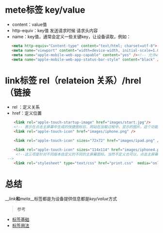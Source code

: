 # mete标签 key/value
 + content：value值
 + http-equiv：key值 发送请求时候 请求头内容
 + name：key值，通常会定义一些关键key，让设备读取，例如：
 ```html
	<meta http-equiv="Content-type" content="text/html; charset=utf-8"> <!--请求头  -->
	<meta name="viewport" content="width=device-width, initial-scale=1.0, maximum-scale=1.0, user-scalable=no"><!--关键key，视口  -->
	<meta name="apple-mobile-web-app-capable" content="yes" /><!-- 允许webapp -->
	<meta name="apple-mobile-web-app-status-bar-style" content="black" /><!-- 显示手机信号、时间、电池的顶部导航栏的颜色。默认值为default（白色），可以定为black（黑色）和black-translucent（灰色半透明） -->
 ```
 
# link标签 rel（relateion 关系）/hrel（链接
+ rel ：定义关系
+ href：定义位置
```html
	<link rel="apple-touch-startup-image" href="images/start.jpg"/>
	<!-- 表示在点击主屏幕中生成的快捷图标后，网站在加载过程中，显示的图片。这个功能用户体验很好。避免加载时的白屏，减少用户等待网站加载过程的烦闷。缺陷是目前只支持竖屏浏览模式，横屏浏览时不支持。 -->
	<link rel="apple-touch-icon" href="images/iphone.png" />
	 
	<link rel="apple-touch-icon" sizes="72x72" href="images/ipad.png" />
	 
	<link rel="apple-touch-icon" sizes="114x114" href="images/iphone4.png" />
	 <!--这三项是针对不同版本自定义的不同的主屏幕图标。当然不定义也可以，点击主屏幕时，会以当前屏幕截图作为图标的。而其中apple-touch-icon表示的该图标是自动加高光的图标按钮。与之相对应的是apple-touch-icon-precomposed按原设计不加高光效果的图标。可根据实际项目情况，选择使用
 -->
	<link rel="stylesheet" type="text/css" href="print.css"  media="only handheld and (max-width: 480px)"/><!-- media 手持设备（小屏幕、有限带宽）最大为max-width: 480px 样式分离 -->
```

# 总结
__*link*__和__*meta*__标签都是为设备提供信息都是*key/value*方式

> 参考
+ [标签基础](https://www.w3school.com.cn/tags/tag_link.asp)
+ [标签用法](https://blog.csdn.net/wuyou1336/article/details/71512204)